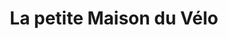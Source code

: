 ---
title: "La petite Maison du Vélo"
url: /toulouse/la-petite-maison-du-velo/
shop: location de stockage
---